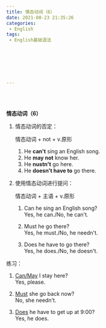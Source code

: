 ```yaml
---
title: 情态动词（6）
date: 2021-08-23 21:35:26
categories:
 - English
tags:
 - English基础语法







---
```


<br>
<br>



**情态动词（6）**

1. 情态动词的否定：

    情态动词 + not + v.原形

    1. He **can't** sing an English song.
    2. He **may not** know her.
    3. He **nustn't** go here.
    4. He **doesn't have to** go there.

2. 使用情态动词进行提问：

    情态动词 + 主语 + v.原形

    1. Can he sing an English song?  
        Yes, he can./No, he can't.

    2. Must he go there?  
        Yes, he must./No, he needn't.

    3. Does he have to go there?  
        Yes, he does./No, he doesn't.

 练习：

1. <u>Can/May</u> I stay here?  
    Yes, please.

2. <u>Must</u> she go back now?  
    No, she needn't.

3. <u>Does</u> he have to get up at 9:00?  
    Yes, he does.